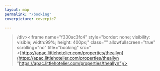 ```yaml
---
layout: map
permalink: "/booking"
coverpicture: coverpic7

---
```

>/div><iframe name="f330ac3fc4" style="border: none; visibility: visible; width:99%; height: 400px;" class="" allowfullscreen="true" scrolling="no" title="booking" src="<[https://apac.littlehotelier.com/properties/theallyn](https://apac.littlehotelier.com/properties/theallyn "https://apac.littlehotelier.com/properties/theallyn")/></iframe> </div>